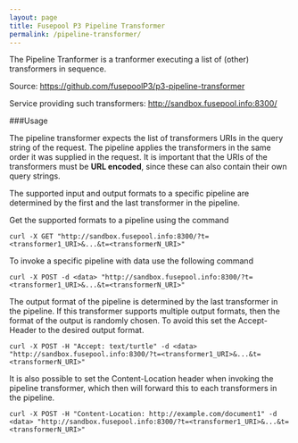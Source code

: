 ```yaml
---
layout: page
title: Fusepool P3 Pipeline Transformer
permalink: /pipeline-transformer/
---
```


The Pipeline Tranformer is a tranformer executing a list of (other) transformers in sequence.

Source: https://github.com/fusepoolP3/p3-pipeline-transformer

Service providing such transformers: http://sandbox.fusepool.info:8300/

###Usage

The pipeline transformer expects the list of transformers URIs in the query string of the request. The pipeline applies the transformers in the same order it was supplied in the request. It is important that the URIs of the transformers must be **URL encoded**, since these can also contain their own query strings.

The supported input and output formats to a specific pipeline are determined by the first and the last transformer in the pipeline.

Get the supported formats to a pipeline using the command

    curl -X GET "http://sandbox.fusepool.info:8300/?t=<transformer1_URI>&...&t=<transformerN_URI>"

To invoke a specific pipeline with data use the following command

    curl -X POST -d <data> "http://sandbox.fusepool.info:8300/?t=<transformer1_URI>&...&t=<transformerN_URI>"

The output format of the pipeline is determined by the last transformer in the pipeline. If this transformer supports multiple output formats, then the format of the output is randomly chosen. To avoid this set the Accept-Header to the desired output format.

    curl -X POST -H "Accept: text/turtle" -d <data> "http://sandbox.fusepool.info:8300/?t=<transformer1_URI>&...&t=<transformerN_URI>"

It is also possible to set the Content-Location header when invoking the pipeline transformer, which then will forward this to each transformers in the pipeline.

    curl -X POST -H "Content-Location: http://example.com/document1" -d <data> "http://sandbox.fusepool.info:8300/?t=<transformer1_URI>&...&t=<transformerN_URI>"


